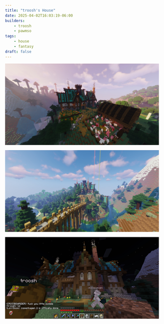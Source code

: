 ```yaml
---
title: "troosh's House"
date: 2025-04-02T16:03:19-06:00
builders:
    - troosh
    - pawmso
tags:
    - house
    - fantasy
draft: false
---
```


![Back view](back-view.jpg)

![Bridge](bridge.jpg)

![Front](fuck-you-little-zombie.jpg)
